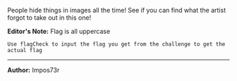 People hide things in images all the time! See if you can find what the artist forgot to take out in this one!

**Editor's Note:** Flag is all uppercase

``Use flagCheck to input the flag you get from the challenge to get the actual flag``

---
**Author:** Impos73r
